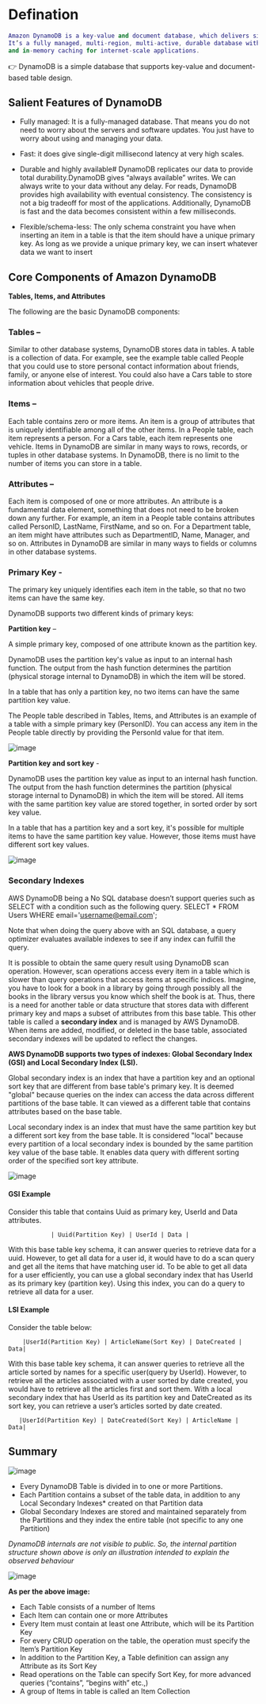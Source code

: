 # Defination

```Lua
Amazon DynamoDB is a key-value and document database, which delivers single-digit millisecond performance at any scale. 
It’s a fully managed, multi-region, multi-active, durable database with built-in security, backup and restoration, 
and in-memory caching for internet-scale applications.
```
👉 DynamoDB is a simple database that supports key-value and document-based table design.

## Salient Features of DynamoDB

- Fully managed:
  It is a fully-managed database. That means you do not need to worry about the servers and software updates. You just have to worry about using and managing your data.
- Fast: it does give single-digit millisecond latency at very high scales.  

- Durable and highly available#
  DynamoDB replicates our data to provide total durability.DynamoDB gives “always available” writes. 
  We can always write to your data without any delay.
  For reads, DynamoDB provides high availability with eventual consistency. 
  The consistency is not a big tradeoff for most of the applications. Additionally, DynamoDB is fast and the data becomes consistent within a few milliseconds.
- Flexible/schema-less:
  The only schema constraint you have when inserting an item in a table is that the item should have a unique primary key. 
  As long as we provide a unique primary key, we can insert whatever data we want to insert


## Core Components of Amazon DynamoDB

**Tables, Items, and Attributes**

The following are the basic DynamoDB components:

### Tables – 

Similar to other database systems, DynamoDB stores data in tables. A table is a collection of data. For example, see the example table called People that you could use to store personal contact information about friends, family, or anyone else of interest. You could also have a Cars table to store information about vehicles that people drive.

### Items – 

Each table contains zero or more items. An item is a group of attributes that is uniquely identifiable among all of the other items. In a People table, each item represents a person. For a Cars table, each item represents one vehicle. Items in DynamoDB are similar in many ways to rows, records, or tuples in other database systems. In DynamoDB, there is no limit to the number of items you can store in a table.

### Attributes – 

Each item is composed of one or more attributes. An attribute is a fundamental data element, something that does not need to be broken down any further. For example, an item in a People table contains attributes called PersonID, LastName, FirstName, and so on. For a Department table, an item might have attributes such as DepartmentID, Name, Manager, and so on. Attributes in DynamoDB are similar in many ways to fields or columns in other database systems.

### Primary Key -

The primary key uniquely identifies each item in the table, so that no two items can have the same key.

DynamoDB supports two different kinds of primary keys:

**Partition key** – 

A simple primary key, composed of one attribute known as the partition key.

DynamoDB uses the partition key's value as input to an internal hash function. The output from the hash function determines the partition (physical storage internal to DynamoDB) in which the item will be stored.

In a table that has only a partition key, no two items can have the same partition key value.

The People table described in Tables, Items, and Attributes is an example of a table with a simple primary key (PersonID). You can access any item in the People table directly by providing the PersonId value for that item.

![image](https://user-images.githubusercontent.com/33947539/154117228-47c9d4c9-698e-4f4b-804b-ecf07de4bd69.png)

**Partition key and sort key** -

DynamoDB uses the partition key value as input to an internal hash function. The output from the hash function determines the partition (physical storage internal to DynamoDB) in which the item will be stored. All items with the same partition key value are stored together, in sorted order by sort key value.

In a table that has a partition key and a sort key, it's possible for multiple items to have the same partition key value. However, those items must have different sort key values.

![image](https://user-images.githubusercontent.com/33947539/154120250-b1969bd1-7a7c-4822-98e2-1f8b7d690268.png)

### Secondary Indexes
AWS DynamoDB being a No SQL database doesn’t support queries such as SELECT with a condition such as the following query.
          SELECT * FROM Users
          WHERE email='username@email.com';

Note that when doing the query above with an SQL database, a query optimizer evaluates available indexes to see if any index can fulfill the query.

It is possible to obtain the same query result using DynamoDB scan operation. However, scan operations access every item in a table which is slower than query operations that access items at specific indices. Imagine, you have to look for a book in a library by going through possibly all the books in the library versus you know which shelf the book is at.
Thus, there is a need for another table or data structure that stores data with different primary key and maps a subset of attributes from this base table. 
This other table is called a **secondary index** and is managed by AWS DynamoDB. When items are added, modified, or deleted in the base table, associated secondary indexes will be updated to reflect the changes.

**AWS DynamoDB supports two types of indexes: Global Secondary Index (GSI) and Local Secondary Index (LSI).**

Global secondary index is an index that have a partition key and an optional sort key that are different from base table's primary key. It is deemed "global" because queries on the index can access the data across different partitions of the base table. It can viewed as a different table that contains attributes based on the base table.

Local secondary index is an index that must have the same partition key but a different sort key from the base table. It is considered "local" because every partition of a local secondary index is bounded by the same partition key value of the base table. It enables data query with different sorting order of the specified sort key attribute.

![image](https://user-images.githubusercontent.com/33947539/154124431-7d763379-c99b-4a66-b711-109f7f514ef1.png)

#### GSI Example
Consider this table that contains Uuid as primary key, UserId and Data attributes.

                | Uuid(Partition Key) | UserId | Data |

With this base table key schema, it can answer queries to retrieve data for a uuid. However, to get all data for a user id, it would have to do a scan query and get all the items that have matching user id.
To be able to get all data for a user efficiently, you can use a global secondary index that has UserId as its primary key (partition key). Using this index, you can do a query to retrieve all data for a user.

#### LSI Example

Consider the table below:

        |UserId(Partition Key) | ArticleName(Sort Key) | DateCreated | Data| 

With this base table key schema, it can answer queries to retrieve all the article sorted by names for a specific user(query by UserId). However, to retrieve all the articles associated with a user sorted by date created, you would have to retrieve all the articles first and sort them.
With a local secondary index that has UserId as its partition key and DateCreated as its sort key, you can retrieve a user’s articles sorted by date created.

       |UserId(Partition Key) | DateCreated(Sort Key) | ArticleName | Data|
       
       
## Summary 

![image](https://user-images.githubusercontent.com/33947539/155927591-9a94853a-8cd0-4534-9b18-bcd355708f77.png)

- Every DynamoDB Table is divided in to one or more Partitions.
- Each Partition contains a subset of the table data, in addition to any Local Secondary Indexes* created on that Partition data
- Global Secondary Indexes are stored and maintained separately from the Partitions and they index the entire table (not specific to any one Partition)

*DynamoDB internals are not visible to public. So, the internal partition structure shown above is only an illustration intended to explain the observed behaviour*

![image](https://user-images.githubusercontent.com/33947539/155927659-0a9f0091-b24e-4d42-af46-2f848e54442e.png)

**As per the above image:**

- Each Table consists of a number of Items
- Each Item can contain one or more Attributes
- Every Item must contain at least one Attribute, which will be its Partition Key
- For every CRUD operation on the table, the operation must specify the Item’s Partition Key
- In addition to the Partition Key, a Table definition can assign any Attribute as its Sort Key
- Read operations on the Table can specify Sort Key, for more advanced queries (“contains”, “begins with” etc.,)
- A group of Items in table is called an Item Collection





